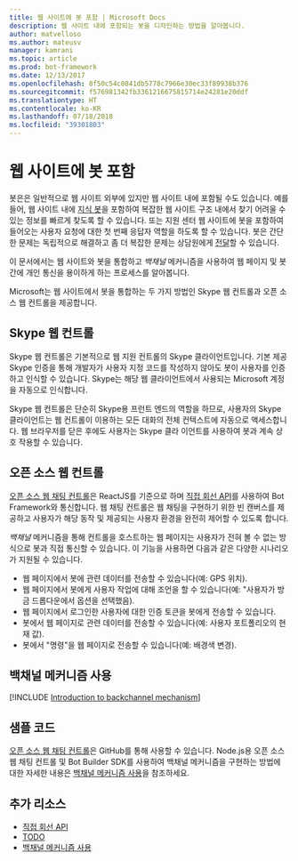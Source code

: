 ```yaml
---
title: 웹 사이트에 봇 포함 | Microsoft Docs
description: 웹 사이트 내에 포함되는 봇을 디자인하는 방법을 알아봅니다.
author: matvelloso
ms.author: mateusv
manager: kamrani
ms.topic: article
ms.prod: bot-framework
ms.date: 12/13/2017
ms.openlocfilehash: 8f50c54c0841db5778c7966e30ec33f89938b376
ms.sourcegitcommit: f576981342fb3361216675815714e24281e20ddf
ms.translationtype: HT
ms.contentlocale: ko-KR
ms.lasthandoff: 07/18/2018
ms.locfileid: "39301803"
---
```

# <a name="embed-a-bot-in-a-website"></a>웹 사이트에 봇 포함

봇은은 일반적으로 웹 사이트 외부에 있지만 웹 사이트 내에 포함될 수도 있습니다. 예를 들어, 웹 사이트 내에 [지식 봇](~/bot-service-design-pattern-knowledge-base.md)을 포함하여 복잡한 웹 사이트 구조 내에서 찾기 어려울 수 있는 정보를 빠르게 찾도록 할 수 있습니다. 또는 지원 센터 웹 사이트에 봇을 포함하여 들어오는 사용자 요청에 대한 첫 번째 응답자 역할을 하도록 할 수 있습니다. 봇은 간단한 문제는 독립적으로 해결하고 좀 더 복잡한 문제는 상담원에게 [전달](~/bot-service-design-pattern-handoff-human.md)할 수 있습니다. 

이 문서에서는 웹 사이트와 봇을 통합하고 *백채널* 메커니즘을 사용하여 웹 페이지 및 봇 간에 개인 통신을 용이하게 하는 프로세스를 알아봅니다. 

Microsoft는 웹 사이트에서 봇을 통합하는 두 가지 방법인 Skype 웹 컨트롤과 오픈 소스 웹 컨트롤을 제공합니다.

## <a name="skype-web-control"></a>Skype 웹 컨트롤

Skype 웹 컨트롤은 기본적으로 웹 지원 컨트롤의 Skype 클라이언트입니다. 기본 제공 Skype 인증을 통해 개발자가 사용자 지정 코드를 작성하지 않아도 봇이 사용자를 인증하고 인식할 수 있습니다. Skype는 해당 웹 클라이언트에서 사용되는 Microsoft 계정을 자동으로 인식합니다. 

Skype 웹 컨트롤은 단순히 Skype용 프런트 엔드의 역할을 하므로, 사용자의 Skype 클라이언트는 웹 컨트롤이 이용하는 모든 대화의 전체 컨텍스트에 자동으로 액세스합니다. 웹 브라우저를 닫은 후에도 사용자는 Skype 클라 이언트를 사용하여 봇과 계속 상호 작용할 수 있습니다. 

## <a name="open-source-web-control"></a>오픈 소스 웹 컨트롤

<a href="https://github.com/Microsoft/BotFramework-WebChat" target="_blank">오픈 소스 웹 채팅 컨트롤</a>은 ReactJS를 기준으로 하며 [직접 회선 API][directLineAPI]를 사용하여 Bot Framework와 통신합니다. 웹 채팅 컨트롤은 웹 채팅을 구현하기 위한 빈 캔버스를 제공하고 사용자가 해당 동작 및 제공되는 사용자 환경을 완전히 제어할 수 있도록 합니다. 

*백채널* 메커니즘을 통해 컨트롤을 호스트하는 웹 페이지는 사용자가 전혀 볼 수 없는 방식으로 봇과 직접 통신할 수 있습니다. 이 기능을 사용하면 다음과 같은 다양한 시나리오가 지원될 수 있습니다. 

- 웹 페이지에서 봇에 관련 데이터를 전송할 수 있습니다(예: GPS 위치).
- 웹 페이지에서 봇에게 사용자 작업에 대해 조언을 할 수 있습니다(예: "사용자가 방금 드롭다운에서 옵션을 선택했음).
- 웹 페이지에서 로그인한 사용자에 대한 인증 토큰을 봇에게 전송할 수 있습니다.
- 봇에서 웹 페이지로 관련 데이터를 전송할 수 있습니다(예: 사용자 포트폴리오의 현재 값).
- 봇에서 "명령"을 웹 페이지로 전송할 수 있습니다(예: 배경색 변경).

## <a name="using-the-backchannel-mechanism"></a>백채널 메커니즘 사용

[!INCLUDE [Introduction to backchannel mechanism](~/includes/snippet-backchannel.md)]

## <a name="sample-code"></a>샘플 코드

<a href="https://github.com/Microsoft/BotFramework-WebChat" target="_blank">오픈 소스 웹 채팅 컨트롤</a>은 GitHub를 통해 사용할 수 있습니다. Node.js용 오픈 소스 웹 채팅 컨트롤 및 Bot Builder SDK를 사용하여 백채널 메커니즘을 구현하는 방법에 대한 자세한 내용은 [백채널 메커니즘 사용](~/nodejs/bot-builder-nodejs-backchannel.md)을 참조하세요.

## <a name="additional-resources"></a>추가 리소스

- [직접 회선 API][directLineAPI]
- [TODO](~/dotnet/bot-builder-dotnet-activities.md)
- [백채널 메커니즘 사용](~/nodejs/bot-builder-nodejs-backchannel.md)

[directLineAPI]: https://docs.botframework.com/en-us/restapi/directline3/#navtitle
